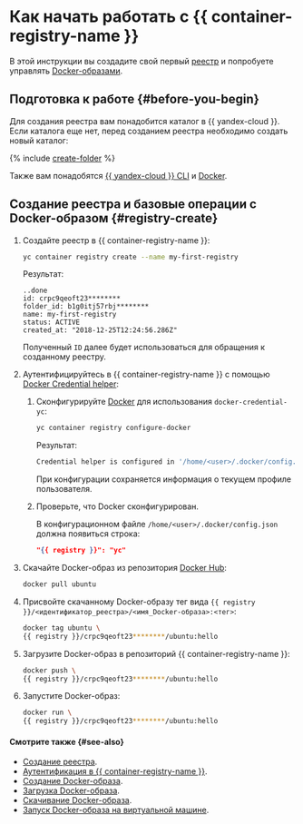 # Как начать работать с {{ container-registry-name }}

В этой инструкции вы создадите свой первый [реестр](../concepts/registry.md) и попробуете управлять [Docker-образами](../concepts/docker-image.md).

## Подготовка к работе {#before-you-begin}

Для создания реестра вам понадобится каталог в {{ yandex-cloud }}. Если каталога еще нет, перед созданием реестра необходимо создать новый каталог:

{% include [create-folder](../../_includes/create-folder.md) %}

Также вам понадобятся [{{ yandex-cloud }} CLI](../../cli/quickstart.md) и [Docker](https://docs.docker.com/install/).

## Создание реестра и базовые операции с Docker-образом {#registry-create}

1. Создайте реестр в {{ container-registry-name }}:

   ```bash
   yc container registry create --name my-first-registry
   ```

   Результат:

   ```text
   ..done
   id: crpc9qeoft23********
   folder_id: b1g0itj57rbj********
   name: my-first-registry
   status: ACTIVE
   created_at: "2018-12-25T12:24:56.286Z"
   ```

   Полученный `ID` далее будет использоваться для обращения к созданному реестру.
1. Аутентифицируйтесь в {{ container-registry-name }} с помощью [Docker Credential helper](../operations/authentication.md#cred-helper):
   1. Сконфигурируйте [Docker](/blog/posts/2022/03/docker-containers) для использования `docker-credential-yc`:

      ```bash
      yc container registry configure-docker
      ```

      Результат:

      ```bash
      Credential helper is configured in '/home/<user>/.docker/config.json'
      ```

      При конфигурации сохраняется информация о текущем профиле пользователя.
   1. Проверьте, что Docker сконфигурирован.

      В конфигурационном файле `/home/<user>/.docker/config.json` должна появиться строка:

      ```json
      "{{ registry }}": "yc"
      ```

1. Скачайте Docker-образ из репозитория [Docker Hub](https://hub.docker.com):

   ```bash
   docker pull ubuntu
   ```

1. Присвойте скачанному Docker-образу тег вида `{{ registry }}/<идентификатор_реестра>/<имя_Docker-образа>:<тег>`:

   ```bash
   docker tag ubuntu \
   {{ registry }}/crpc9qeoft23********/ubuntu:hello
   ```

1. Загрузите Docker-образ в репозиторий {{ container-registry-name }}:

   ```bash
   docker push \
   {{ registry }}/crpc9qeoft23********/ubuntu:hello
   ```

1. Запустите Docker-образ:

   ```bash
   docker run \
   {{ registry }}/crpc9qeoft23********/ubuntu:hello
   ```

#### Смотрите также {#see-also}

* [Создание реестра](../operations/registry/registry-create.md).
* [Аутентификация в {{ container-registry-name }}](../operations/authentication.md).
* [Создание Docker-образа](../operations/docker-image/docker-image-create.md).
* [Загрузка Docker-образа](../operations/docker-image/docker-image-push.md).
* [Скачивание Docker-образа](../operations/docker-image/docker-image-pull.md).
* [Запуск Docker-образа на виртуальной машине](../tutorials/index.md).